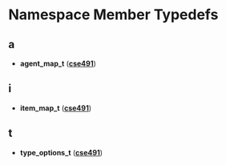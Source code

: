 
# Namespace Member Typedefs



## a

* **agent\_map\_t** ([**cse491**](namespacecse491.md))


## i

* **item\_map\_t** ([**cse491**](namespacecse491.md))


## t

* **type\_options\_t** ([**cse491**](namespacecse491.md))




